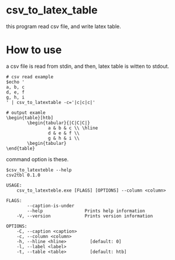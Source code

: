 # csv_to_latex_table

this program read csv file, and write latex table.

# How to use

a csv file is read from stdin, and then, latex table is witten to stdout.

```shell
# csv read example
$echo '
a, b, c
d, e, f
g, h, i
' | csv_to_latextable -c='|c|c|c|'
```

```shell
# output examle
\begin{table}[htb]
        \begin{tabular}{|C|C|C|}
                a & b & c \\ \hline
                d & e & f \\
                g & h & i \\
        \begin{tabular}
\end{table}
```

command option is these.

```shell
$csv_to_latexteble --help
csv2tbl 0.1.0

USAGE:
    csv_to_latexteble.exe [FLAGS] [OPTIONS] --column <column>

FLAGS:
        --caption-is-under
        --help                Prints help information
    -V, --version             Prints version information

OPTIONS:
    -C, --caption <caption>
    -c, --column <column>
    -h, --hline <hline>         [default: 0]
    -l, --label <label>
    -t, --table <table>         [default: htb]
```
